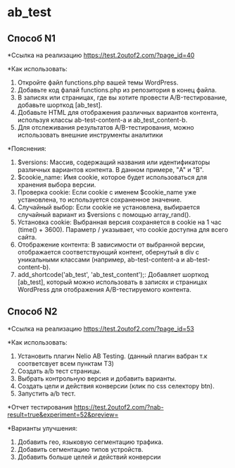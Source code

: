 # ab_test

## Способ N1

*Ссылка на реализацию https://test.2outof2.com/?page_id=40

*Как использовать:
1. Откройте файл functions.php вашей темы WordPress.
2. Добавьте код фалай functions.php из репозитория в конец файла.
3. В записях или страницах, где вы хотите провести A/B-тестирование, добавьте шорткод [ab_test].
4. Добавьте HTML для отображения различных вариантов контента, используя классы ab-test-content-a и ab_test_content-b.
5. Для отслеживания результатов A/B-тестирования, можно использовать внешние инструменты аналитики

*Пояснения:
1. $versions:
Массив, содержащий названия или идентификаторы различных вариантов контента. В данном примере, "A" и "B".
2. $cookie_name:
Имя cookie, которое будет использоваться для хранения выбора версии.
3. Проверка cookie:
Если cookie с именем $cookie_name уже установлена, то используется сохраненное значение.
4. Случайный выбор:
Если cookie не установлена, выбирается случайный вариант из $versions с помощью array_rand().
5. Установка cookie:
Выбранная версия сохраняется в cookie на 1 час (time() + 3600). Параметр / указывает, что cookie доступна для всего сайта.
6. Отображение контента:
В зависимости от выбранной версии, отображается соответствующий контент, обернутый в div с уникальными классами (например, ab-test-content-a и ab-test-content-b).
7. add_shortcode('ab_test', 'ab_test_content');:
Добавляет шорткод [ab_test], который можно использовать в записях и страницах WordPress для отображения A/B-тестируемого контента.


## Способ N2

*Ссылка на реализацию https://test.2outof2.com/?page_id=53

*Как использовать:
1. Установить плагин Nelio AB Testing. (данный плагин вабран т.к соответсвует всем пунктам ТЗ)
2. Создать a/b тест страницы.
3. Выбрать контрольную версия и добавить варианты.
4. Создать цели и действия конверсии (клик по css селектору btn).
5. Запустить a/b тест.

*Отчет тестирования https://test.2outof2.com/?nab-result=true&experiment=52&preview=

*Варианты улучшения:
1. Добавить гео, языковую сегментацию трафика.
2. Добавить сегментацию типов устройств.
3. Добавить больше целей и действий конверсии



